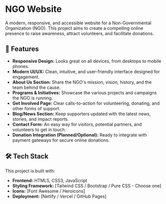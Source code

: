 # NGO Website

A modern, responsive, and accessible website for a Non-Governmental Organization (NGO). This project aims to create a compelling online presence to raise awareness, attract volunteers, and facilitate donations.

## 🚀 Features

*   **Responsive Design:** Looks great on all devices, from desktops to mobile phones.
*   **Modern UI/UX:** Clean, intuitive, and user-friendly interface designed for engagement.
*   **About Us Section:** Share the NGO's mission, vision, history, and the team behind the cause.
*   **Programs & Initiatives:** Showcase the various projects and campaigns the NGO is running.
*   **Get Involved Page:** Clear calls-to-action for volunteering, donating, and other forms of support.
*   **Blog/News Section:** Keep supporters updated with the latest news, stories, and impact reports.
*   **Contact Form:** An easy way for visitors, potential partners, and volunteers to get in touch.
*   **Donation Integration (Planned/Optional):** Ready to integrate with payment gateways for secure online donations.

## 🛠️ Tech Stack

This project is built with:

*   **Frontend:** HTML5, CSS3, JavaScript
*   **Styling Framework:** [Tailwind CSS / Bootstrap / Pure CSS - Choose one]
*   **Icons:** [Font Awesome / Heroicons]
*   **Deployment:** [Netlify / Vercel / GitHub Pages]
